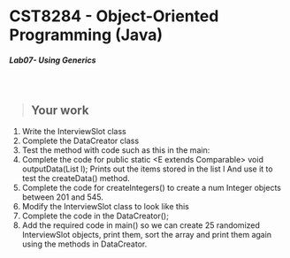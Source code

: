 # CST8284 - Object-Oriented Programming (Java)

##### Lab07- Using Generics

<br />

> ## Your work
1. Write the InterviewSlot class
2. Complete the DataCreator class
3. Test the method with code such as this in the main:
4. Complete the code for
public static <E extends Comparable<E>> void outputData(List<E> l);
Prints out the items stored in the list l
And use it to test the createData() method.
5. Complete the code for createIntegers() to create a num Integer objects between 201 and 545.
6. Modify the InterviewSlot class to look like this
7. Complete the code in the DataCreator();
8. Add the required code in main() so we can create 25 randomized InterviewSlot objects, print
them, sort the array and print them again using the methods in DataCreator.
